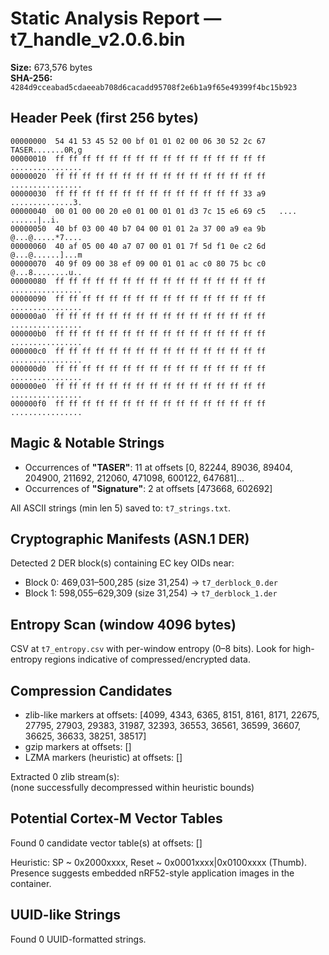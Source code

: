 # Static Analysis Report — t7_handle_v2.0.6.bin

**Size:** 673,576 bytes  
**SHA-256:** `4284d9cceabad5cdaeeab708d6cacadd95708f2e6b1a9f65e49399f4bc15b923`

## Header Peek (first 256 bytes)
```
00000000  54 41 53 45 52 00 bf 01 01 02 00 06 30 52 2c 67   TASER.......0R,g
00000010  ff ff ff ff ff ff ff ff ff ff ff ff ff ff ff ff   ................
00000020  ff ff ff ff ff ff ff ff ff ff ff ff ff ff ff ff   ................
00000030  ff ff ff ff ff ff ff ff ff ff ff ff ff ff 33 a9   ..............3.
00000040  00 01 00 00 20 e0 01 00 01 01 d3 7c 15 e6 69 c5   .... ......|..i.
00000050  40 bf 03 00 40 b7 04 00 01 01 2a 37 00 a9 ea 9b   @...@.....*7....
00000060  40 af 05 00 40 a7 07 00 01 01 7f 5d f1 0e c2 6d   @...@......]...m
00000070  40 9f 09 00 38 ef 09 00 01 01 ac c0 80 75 bc c0   @...8........u..
00000080  ff ff ff ff ff ff ff ff ff ff ff ff ff ff ff ff   ................
00000090  ff ff ff ff ff ff ff ff ff ff ff ff ff ff ff ff   ................
000000a0  ff ff ff ff ff ff ff ff ff ff ff ff ff ff ff ff   ................
000000b0  ff ff ff ff ff ff ff ff ff ff ff ff ff ff ff ff   ................
000000c0  ff ff ff ff ff ff ff ff ff ff ff ff ff ff ff ff   ................
000000d0  ff ff ff ff ff ff ff ff ff ff ff ff ff ff ff ff   ................
000000e0  ff ff ff ff ff ff ff ff ff ff ff ff ff ff ff ff   ................
000000f0  ff ff ff ff ff ff ff ff ff ff ff ff ff ff ff ff   ................
```

## Magic & Notable Strings
- Occurrences of **"TASER"**: 11 at offsets [0, 82244, 89036, 89404, 204900, 211692, 212060, 471098, 600122, 647681]...
- Occurrences of **"Signature"**: 2 at offsets [473668, 602692]

All ASCII strings (min len 5) saved to: `t7_strings.txt`.

## Cryptographic Manifests (ASN.1 DER)
Detected 2 DER block(s) containing EC key OIDs near:
- Block 0: 469,031–500,285 (size 31,254) → `t7_derblock_0.der`
- Block 1: 598,055–629,309 (size 31,254) → `t7_derblock_1.der`

## Entropy Scan (window 4096 bytes)
CSV at `t7_entropy.csv` with per-window entropy (0–8 bits). Look for high-entropy regions indicative of compressed/encrypted data.

## Compression Candidates
- zlib-like markers at offsets: [4099, 4343, 6365, 8151, 8161, 8171, 22675, 27795, 27903, 29383, 31987, 32393, 36553, 36561, 36599, 36607, 36625, 36633, 38251, 38517]
- gzip markers at offsets: []
- LZMA markers (heuristic) at offsets: []

Extracted 0 zlib stream(s):  
(none successfully decompressed within heuristic bounds)

## Potential Cortex-M Vector Tables
Found 0 candidate vector table(s) at offsets: []

Heuristic: SP ~ 0x2000xxxx, Reset ~ 0x0001xxxx|0x0100xxxx (Thumb). Presence suggests embedded nRF52-style application images in the container.

## UUID-like Strings
Found 0 UUID-formatted strings.
